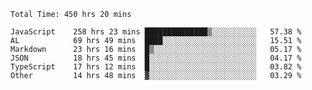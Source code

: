 
<!--START_SECTION:waka-->

```text
Total Time: 450 hrs 20 mins

JavaScript    258 hrs 23 mins ██████████████▒░░░░░░░░░░   57.38 %
AL            69 hrs 49 mins  ████░░░░░░░░░░░░░░░░░░░░░   15.51 %
Markdown      23 hrs 16 mins  █▒░░░░░░░░░░░░░░░░░░░░░░░   05.17 %
JSON          18 hrs 45 mins  █░░░░░░░░░░░░░░░░░░░░░░░░   04.17 %
TypeScript    17 hrs 12 mins  █░░░░░░░░░░░░░░░░░░░░░░░░   03.82 %
Other         14 hrs 48 mins  ▓░░░░░░░░░░░░░░░░░░░░░░░░   03.29 %
```

<!--END_SECTION:waka-->











